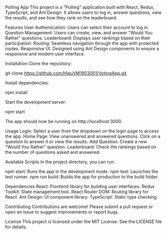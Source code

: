 Polling App
This project is a "Polling" application built with React, Redux, TypeScript, and Ant Design. It allows users to log in, answer questions, view the results, and see how they rank on the leaderboard.

Features
User Authentication: Users can select their account to log in.
Question Management: Users can create, view, and answer "Would You Rather" questions.
Leaderboard: Displays user rankings based on their participation.
Routing: Seamless navigation through the app with protected routes.
Responsive UI: Designed using Ant Design components to ensure a responsive and modern user interface.

Installation
Clone the repository:

git clone https://github.com/HieuVM1903001/VotingApp.git

Install dependencies:

npm install

Start the development server:

npm start

The app should now be running on http://localhost:3000.

Usage
Login: Select a user from the dropdown on the login page to access the app.
Home Page: View unanswered and answered questions. Click on a question to answer it or view the results.
Add Question: Create a new "Would You Rather" question.
Leaderboard: Check the rankings based on the number of questions asked and answered.

Available Scripts
In the project directory, you can run:

npm start: Runs the app in the development mode.
npm test: Launches the test runner.
npm run build: Builds the app for production to the build folder.

Dependencies
React: Frontend library for building user interfaces.
Redux Toolkit: State management tool.
React Router DOM: Routing library for React.
Ant Design: UI component library.
TypeScript: Static type checking.

Contributing
Contributions are welcome! Please submit a pull request or open an issue to suggest improvements or report bugs.

License
This project is licensed under the MIT License. See the LICENSE file for details.